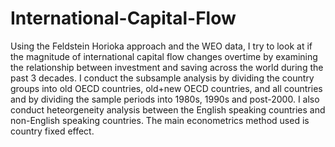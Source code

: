 # International-Capital-Flow
Using the Feldstein Horioka approach and the WEO data, I try to look at if the magnitude of international capital flow changes overtime by examining the relationship between investment and saving across the world during the past 3 decades. I conduct the subsample analysis by dividing the country groups into old OECD countries, old+new OECD countries, and all countries and by dividing the sample periods into 1980s, 1990s and post-2000. 
I also conduct heteorgeneity analysis between the English speaking countries and non-English speaking countries. 
The main econometrics method used is country fixed effect.
